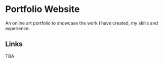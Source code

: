 # Portfolio Website

An online art portfolio to showcase the work I have created, my skills and experience.

## Links

TBA
